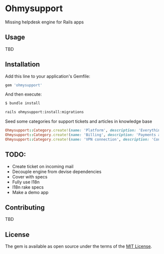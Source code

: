 # Ohmysupport

Missing helpdesk engine for Rails apps

## Usage
TBD

## Installation
Add this line to your application's Gemfile:

```ruby
gem 'ohmysupport'
```

And then execute:
```bash
$ bundle install
```

```bash
rails ohmysupport:install:migrations
```

Seed some categories for support tickets and articles in knowledge base
```ruby
Ohmysupport::Category.create!(name: 'Platform', description: 'Everything related to the functionality of application')
Ohmysupport::Category.create!(name: 'Billing', description: 'Payments and refunds')
Ohmysupport::Category.create!(name: 'VPN connection', description: 'Connectivity related issues')
```

## TODO:

* Create ticket on incoming mail
* Decouple engine from devise dependencies
* Cover with specs
* Fully use I18n
* I18n rake specs
* Make a demo app

## Contributing
TBD

## License
The gem is available as open source under the terms of the [MIT License](https://opensource.org/licenses/MIT).
